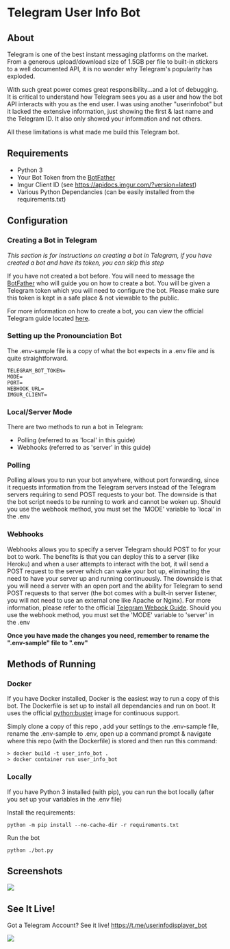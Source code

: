 # Telegram User Info Bot

## About

Telegram is one of the best instant messaging platforms on the market. From a generous upload/download size of 1.5GB per file to built-in stickers to a well documented API, it is no wonder why Telegram's popularity has exploded.

With such great power comes great responsibility...and a lot of debugging. It is critical to understand how Telegram sees you as a user and how the bot API interacts with you as the end user. I was using another "userinfobot" but it lacked the extensive information, just showing the first & last name and the Telegram ID. It also only showed your information and not others.

All these limitations is what made me build this Telegram bot. 


## Requirements

* Python 3
* Your Bot Token from the [BotFather](https://t.me/botfather)
* Imgur Client ID (see https://apidocs.imgur.com/?version=latest)
* Various Python Dependancies (can be easily installed from the requirements.txt)

## Configuration

### Creating a Bot in Telegram
*This section is for instructions on creating a bot in Telegram, if you have created a bot and have its token, you can skip this step*

If you have not created a bot before. You will need to message the [BotFather](https://t.me/botfather) who will guide you on how to create a bot. You will be given a Telegram token which you will need to configure the bot. Please make sure this token is kept in a safe place & not viewable to the public.

For more information on how to create a bot, you can view the official Telegram guide located [here](https://core.telegram.org/bots).

### Setting up the Pronounciation Bot

The .env-sample file is a copy of what the bot expects in a .env file and is quite straightforward.

```
TELEGRAM_BOT_TOKEN=
MODE=
PORT=
WEBHOOK_URL=
IMGUR_CLIENT=
```

### Local/Server Mode

There are two methods to run a bot in Telegram:
* Polling (referred to as 'local' in this guide)
* Webhooks (referred to as 'server' in this guide)

### Polling
Polling allows you to run your bot anywhere, without port forwarding, since it requests information from the Telegram servers instead of the Telegram servers requiring to send POST requests to your bot. The downside is that the bot script needs to be running to work and cannot be woken up. Should you use the webhook method, you must set the 'MODE' variable to 'local' in the .env

### Webhooks
Webhooks allows you to specify a server Telegram should POST to for your bot to work. The benefits is that you can deploy this to a server (like Heroku) and when a user attempts to interact with the bot, it will send a POST request to the server which can wake your bot up, eliminating the need to have your server up and running continuously. The downside is that you will need a server with an open port and the ability for Telegram to send POST requests to that server (the bot comes with a built-in server listener, you will not need to use an external one like Apache or Nginx). For more information, please refer to the official [Telegram Webook Guide](https://core.telegram.org/bots/webhooks). Should you use the webhook method, you must set the 'MODE' variable to 'server' in the .env

**Once you have made the changes you need, remember to rename the ".env-sample" file to ".env"**

## Methods of Running

### Docker

If you have Docker installed, Docker is the easiest way to run a copy of this bot. The Dockerfile is set up to install all dependancies and run on boot. It uses the official [python:buster](https://hub.docker.com/_/python) image for continuous support.

Simply clone a copy of this repo , add your settings to the .env-sample file, rename the .env-sample to .env, open up a command prompt & navigate where this repo (with the Dockerfile) is stored and then run this command:

```
> docker build -t user_info_bot .
> docker container run user_info_bot
```

### Locally

If you have Python 3 installed (with pip), you can run the bot locally (after you set up your variables in the .env file)

Install the requirements:
```
python -m pip install --no-cache-dir -r requirements.txt
```

Run the bot
```
python ./bot.py
```

## Screenshots
![](https://i.imgur.com/N5jJBJV.png)

## See It Live!

Got a Telegram Account? See it live! https://t.me/userinfodisplayer_bot

[![](https://i.imgur.com/7NOWvZr.png)](https://t.me/userinfodisplayer_bot)
